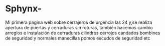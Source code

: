 # Sphynx-
Mi primera pagina web sobre cerrajeros de urgencia las 24 y,se realiza apertura de puertas y cerraduras sin roturas, también hacemos cambio arreglos e instalación de cerraduras cilindros cerrojos candados bombines de seguridad y normales manecillas pomos escudos de seguridad etc
